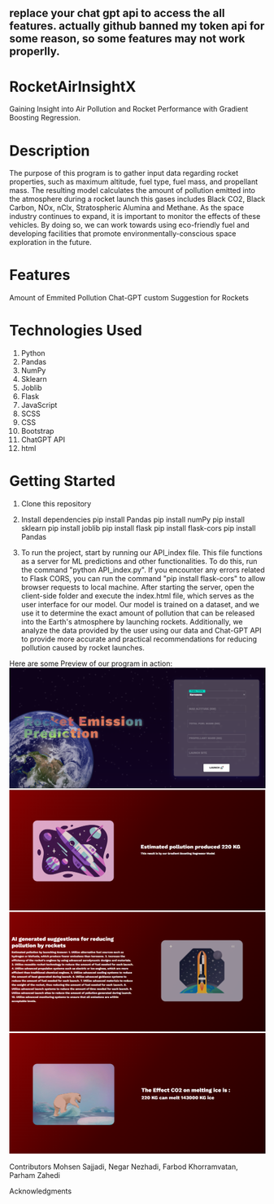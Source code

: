 ## replace your chat gpt api to access the all features. actually github banned my token api for some reason, so some features may not work properlly.
# RocketAirInsightX
Gaining Insight into Air Pollution and Rocket Performance with Gradient Boosting Regression.

# Description
The purpose of this program is to gather input data regarding rocket properties, such as maximum altitude, fuel type, fuel mass, and propellant mass. The resulting model calculates the amount of pollution emitted into the atmosphere during a rocket launch this gases includes Black CO2, Black Carbon, NOx, nClx, Stratospheric Alumina and Methane. As the space industry continues to expand, it is important to monitor the effects of these vehicles. By doing so, we can work towards using eco-friendly fuel and developing facilities that promote environmentally-conscious space exploration in the future.

# Features
  Amount of Emmited Pollution 
  Chat-GPT custom Suggestion for Rockets 

# Technologies Used
1. Python
2. Pandas
3. NumPy
4. Sklearn
5. Joblib
6. Flask
7. JavaScript
8. SCSS
9. CSS
10. Bootstrap
11. ChatGPT API
12. html


# Getting Started

1. Clone this repository                                                            
2. Install dependencies
pip install Pandas
pip install numPy
pip install sklearn
pip install joblib
pip install flask
pip install flask-cors
pip install Pandas

3. To run the project, start by running our API_index file. This file functions as a server for ML predictions and other functionalities. To do this, run the command "python API_index.py". If you encounter any errors related to Flask CORS, you can run the command "pip install flask-cors" to allow browser requests to  local machine. After starting the server, open the client-side folder and execute the index.html file, which serves as the user interface for our model. Our model is trained on a dataset, and we use it to determine the exact amount of pollution that can be released into the Earth's atmosphere by launching rockets. Additionally, we analyze the data provided by the user using our data and Chat-GPT API to provide more accurate and practical recommendations for reducing pollution caused by rocket launches.


Here are some Preview of our program in action:
![Landing Page](Client_side/assets/Project_Images/1.png "Inputs page")
![Result Page](Client_side/assets/Project_Images/2.png "Amount Of Pollution")
![Result Page](Client_side/assets/Project_Images/3.png "AI Suggestions")
![Result Page](Client_side/assets/Project_Images/4.png "Amount of Ices Melted by Amount of Pollution")



Contributors
Mohsen Sajjadi, 
Negar Nezhadi, 
Farbod Khorramvatan, 
Parham Zahedi

Acknowledgments